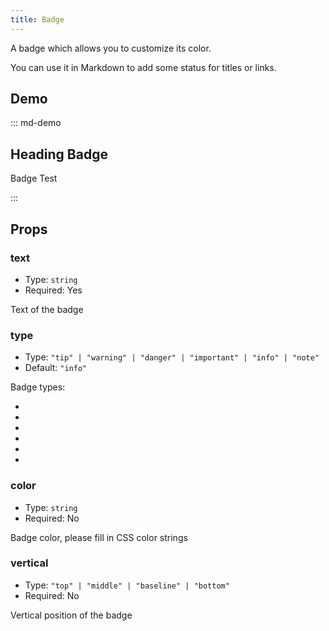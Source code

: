 ```yaml
---
title: Badge
---
```


A badge which allows you to customize its color.

You can use it in Markdown to add some status for titles or links.

<!-- more -->

## Demo

::: md-demo

## Heading Badge <Badge text="New" type="tip" /> <Badge text="MrHope" color="grey" />

Badge Test <Badge text="Building" type="warning" /> <Badge text="MrHope" color="grey" />

:::

## Props

### text

- Type: `string`
- Required: Yes

Text of the badge

### type

- Type: `"tip" | "warning" | "danger" | "important" | "info" | "note"`
- Default: `"info"`

Badge types:

- <Badge text="tip" type="tip" vertical="middle" />
- <Badge text="warning" type="warning" vertical="middle" />
- <Badge text="danger" type="danger" vertical="middle" />
- <Badge text="important" type="important" vertical="middle" />
- <Badge text="info" type="info" vertical="middle" />
- <Badge text="note" type="note" vertical="middle" />

### color

- Type: `string`
- Required: No

Badge color, please fill in CSS color strings

### vertical

- Type: `"top" | "middle" | "baseline" | "bottom"`
- Required: No

Vertical position of the badge
